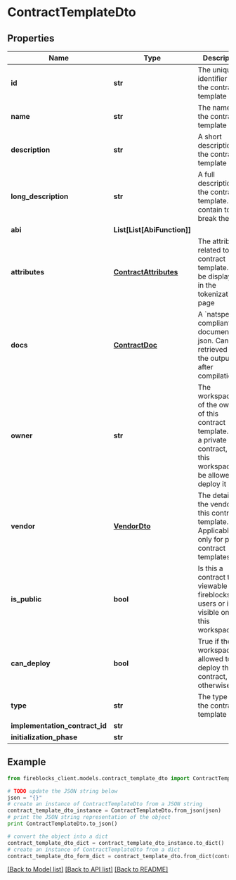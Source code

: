 # ContractTemplateDto


## Properties

Name | Type | Description | Notes
------------ | ------------- | ------------- | -------------
**id** | **str** | The unique identifier of the contract template | 
**name** | **str** | The name of the contract template | 
**description** | **str** | A short description of the contract template | 
**long_description** | **str** | A full description of the contract template. May contain   to break the lines | [optional] 
**abi** | **List[List[AbiFunction]]** |  | 
**attributes** | [**ContractAttributes**](ContractAttributes.md) | The attributes related to this contract template. It will be displayed in the tokenization page | [optional] 
**docs** | [**ContractDoc**](ContractDoc.md) | A &#x60;natspec&#x60; compliant documentation json. Can be retrieved from the output json after compilation | [optional] 
**owner** | **str** | The workspace id of the owner of this contract template. If it&#39;s a private contract, only this workspace will be allowed to deploy it | [optional] 
**vendor** | [**VendorDto**](VendorDto.md) | The details of the vendor of this contract template. Applicable only for public contract templates | [optional] 
**is_public** | **bool** | Is this a contract that is viewable by all fireblocks&#39;s users or is it visible only for this workspace | 
**can_deploy** | **bool** | True if the workspace allowed to deploy this contract, false otherwise | [optional] 
**type** | **str** | The type of the contract template | [optional] 
**implementation_contract_id** | **str** |  | [optional] 
**initialization_phase** | **str** |  | 

## Example

```python
from fireblocks_client.models.contract_template_dto import ContractTemplateDto

# TODO update the JSON string below
json = "{}"
# create an instance of ContractTemplateDto from a JSON string
contract_template_dto_instance = ContractTemplateDto.from_json(json)
# print the JSON string representation of the object
print ContractTemplateDto.to_json()

# convert the object into a dict
contract_template_dto_dict = contract_template_dto_instance.to_dict()
# create an instance of ContractTemplateDto from a dict
contract_template_dto_form_dict = contract_template_dto.from_dict(contract_template_dto_dict)
```
[[Back to Model list]](../README.md#documentation-for-models) [[Back to API list]](../README.md#documentation-for-api-endpoints) [[Back to README]](../README.md)


